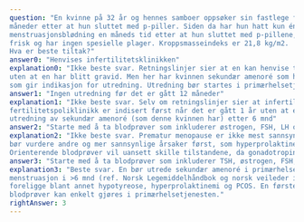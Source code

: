 ```yaml
---
question: "En kvinne på 32 år og hennes samboer oppsøker sin fastlege fordi hun ikke har blitt gravid ennå, 8
måneder etter at hun sluttet med p-piller. Siden da har hun hatt kun én meget sparsom
menstruasjonsblødning en måneds tid etter at hun sluttet med p-pillene, ingen siden da. Ellers er hun
frisk og har ingen spesielle plager. Kroppsmasseindeks er 21,8 kg/m2.
Hva er beste tiltak?"
answer0: "Henvises infertilitetsklinikken"
explanation0: "Ikke beste svar. Retningslinjer sier at en kan henvise til fertilitetspoliklinikk når det er gått 1 år
uten at en har blitt gravid. Men her har kvinnen sekundær amenoré som har vart >6 måneder, og
som gir indikasjon for utredning. Utredning bør startes i primærhelsetjenesten med klinisk vurdering og blodprøver."
answer1: "Ingen utredning før det er gått 12 måneder"
explanation1: "Ikke beste svar. Selv om retningslinjer sier at infertilitetsutredning og henvisning til
fertilitetspoliklinikk er indisert først når det er gått 1 år uten at en har blitt gravid, bør en starte
utredning av sekundær amenoré (som denne kvinnen har) etter 6 mnd"
answer2: "Starte med å ta blodprøver som inkluderer østrogen, FSH, LH og AMH (anti Müller hormon)"
explanation2: "Ikke beste svar. Prematur menopause er ikke mest sannsynlige årsak til sekundær amenoré. En
bør vurdere andre og mer sannsynlige årsaker først, som hyperprolaktinemi og PCOS.
Orienterende blodprøver vil uansett skille tilstandene, da gonadotropiner (FSH og LH) er høye ved prematur menopause (prematur ovariesvikt)."
answer3: "Starte med å ta blodprøver som inkluderer TSH, østrogen, FSH, LH, testosteron og prolaktin"
explanation3: "Beste svar. En bør utrede sekundær amenoré i primærhelsetjenesten dersom manglende
menstruasjon i >6 mnd (ref. Norsk Legemiddelhåndbok og norsk veileder i gynekologi). Det kan
foreligge blant annet hypotyreose, hyperprolaktinemi og PCOS. En første utredning med
blodprøver kan enkelt gjøres i primærhelsetjenesten."
rightAnswer: 3
---
```




